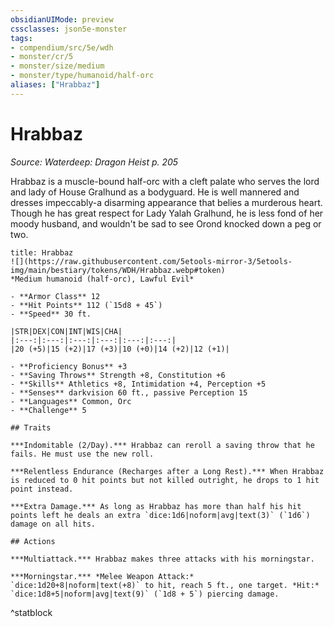 ```yaml
---
obsidianUIMode: preview
cssclasses: json5e-monster
tags:
- compendium/src/5e/wdh
- monster/cr/5
- monster/size/medium
- monster/type/humanoid/half-orc
aliases: ["Hrabbaz"]
---
```

# Hrabbaz
*Source: Waterdeep: Dragon Heist p. 205*  

Hrabbaz is a muscle-bound half-orc with a cleft palate who serves the lord and lady of House Gralhund as a bodyguard. He is well mannered and dresses impeccably-a disarming appearance that belies a murderous heart. Though he has great respect for Lady Yalah Gralhund, he is less fond of her moody husband, and wouldn't be sad to see Orond knocked down a peg or two.

```ad-statblock
title: Hrabbaz
![](https://raw.githubusercontent.com/5etools-mirror-3/5etools-img/main/bestiary/tokens/WDH/Hrabbaz.webp#token)
*Medium humanoid (half-orc), Lawful Evil*

- **Armor Class** 12
- **Hit Points** 112 (`15d8 + 45`)
- **Speed** 30 ft.

|STR|DEX|CON|INT|WIS|CHA|
|:---:|:---:|:---:|:---:|:---:|:---:|
|20 (+5)|15 (+2)|17 (+3)|10 (+0)|14 (+2)|12 (+1)|

- **Proficiency Bonus** +3
- **Saving Throws** Strength +8, Constitution +6
- **Skills** Athletics +8, Intimidation +4, Perception +5
- **Senses** darkvision 60 ft., passive Perception 15
- **Languages** Common, Orc
- **Challenge** 5

## Traits

***Indomitable (2/Day).*** Hrabbaz can reroll a saving throw that he fails. He must use the new roll.

***Relentless Endurance (Recharges after a Long Rest).*** When Hrabbaz is reduced to 0 hit points but not killed outright, he drops to 1 hit point instead.

***Extra Damage.*** As long as Hrabbaz has more than half his hit points left he deals an extra `dice:1d6|noform|avg|text(3)` (`1d6`) damage on all hits.

## Actions

***Multiattack.*** Hrabbaz makes three attacks with his morningstar.

***Morningstar.*** *Melee Weapon Attack:* `dice:1d20+8|noform|text(+8)` to hit, reach 5 ft., one target. *Hit:* `dice:1d8+5|noform|avg|text(9)` (`1d8 + 5`) piercing damage.
```
^statblock